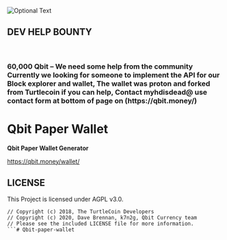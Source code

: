 ![Optional Text](../main/assets/img/Screenshot_20.png)

<h2>DEV HELP BOUNTY</h2><br>
<h3>60,000 Qbit – We need some help from the community Currently we looking for someone to implement the API for our Block explorer and wallet,
The wallet was proton and forked from Turtlecoin if you can help, Contact myhdisdead@  use contact form at bottom of page on (https://qbit.money/)</h3>

# Qbit Paper Wallet

**Qbit Paper Wallet Generator**

https://qbit.money/wallet/

## LICENSE

This Project is licensed under AGPL v3.0.

```
// Copyright (c) 2018, The TurtleCoin Developers
// Copyright (c) 2020, Dave Brennan, k7n2g, Qbit Currency team
// Please see the included LICENSE file for more information.
```# Qbit-paper-wallet
